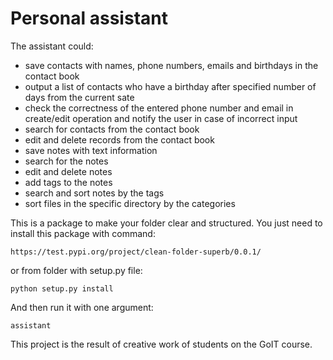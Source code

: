# Personal assistant

The assistant could:
* save contacts with names, phone numbers, emails and birthdays in the contact book
* output a list of contacts who have a birthday after specified number of days from the current sate
* check the correctness of the entered phone number and email in create/edit operation and notify the user in case of incorrect input
* search for contacts from the contact book
* edit and delete records from the contact book
* save notes with text information
* search for the notes
* edit and delete notes
* add tags to the notes
* search and sort notes by the tags
* sort files in the specific directory by the categories

This is a package to make your folder clear and structured. 
You just need to install this package with command:
```
https://test.pypi.org/project/clean-folder-superb/0.0.1/
```
or from folder with setup.py file:
```
python setup.py install
```

And then run it with one argument:
```
assistant
```

This project is the result of creative work of students on the GoIT course.